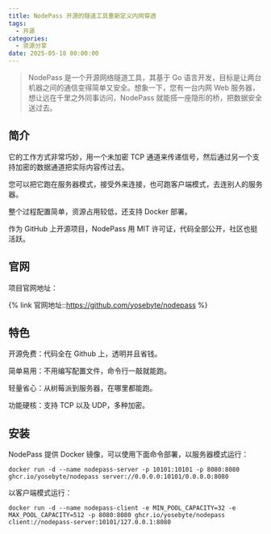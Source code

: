 ```yaml
---
title: NodePass 开源的隧道工具重新定义内网穿透
tags:
  - 开源
categories:
  - 资源分享
date: 2025-05-18 00:00:00
---
```


> NodePass 是一个开源网络隧道工具，其基于 Go 语言开发，目标是让两台机器之间的通信变得简单又安全。想象一下，您有一台内网 Web 服务器，想让远在千里之外同事访问，NodePass 就能搭一座隐形的桥，把数据安全送过去。

<!-- more -->

## 简介

它的工作方式非常巧妙，用一个未加密 TCP 通道来传递信号，然后通过另一个支持加密的数据通道把实际内容传过去。

您可以把它跑在服务器模式，接受外来连接，也可跑客户端模式，去连别人的服务器。

整个过程配置简单，资源占用较低，还支持 Docker 部署。

作为 GitHub 上开源项目，NodePass 用 MIT 许可证，代码全部公开，社区也挺活跃。

## 官网

项目官网地址：

{% link 官网地址::https://github.com/yosebyte/nodepass %}

## 特色

开源免费：代码全在 Github 上，透明并且省钱。

简单易用：不用编写配置文件，命令行一敲就能跑。

轻量省心：从树莓派到服务器，在哪里都能跑。

功能硬核：支持 TCP 以及 UDP，多种加密。

## 安装

NodePass 提供 Docker 镜像，可以使用下面命令部署，以服务器模式运行：

```
docker run -d --name nodepass-server -p 10101:10101 -p 8080:8080 ghcr.io/yosebyte/nodepass server://0.0.0.0:10101/0.0.0.0:8080
```

以客户端模式运行：

```
docker run -d --name nodepass-client -e MIN_POOL_CAPACITY=32 -e MAX_POOL_CAPACITY=512 -p 8080:8080 ghcr.io/yosebyte/nodepass client://nodepass-server:10101/127.0.0.1:8080
```